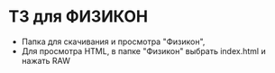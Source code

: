 # ТЗ для ФИЗИКОН

- Папка для скачивания и просмотра "Физикон",
- Для просмотра HTML, в папке "Физикон" выбрать index.html и нажать RAW
